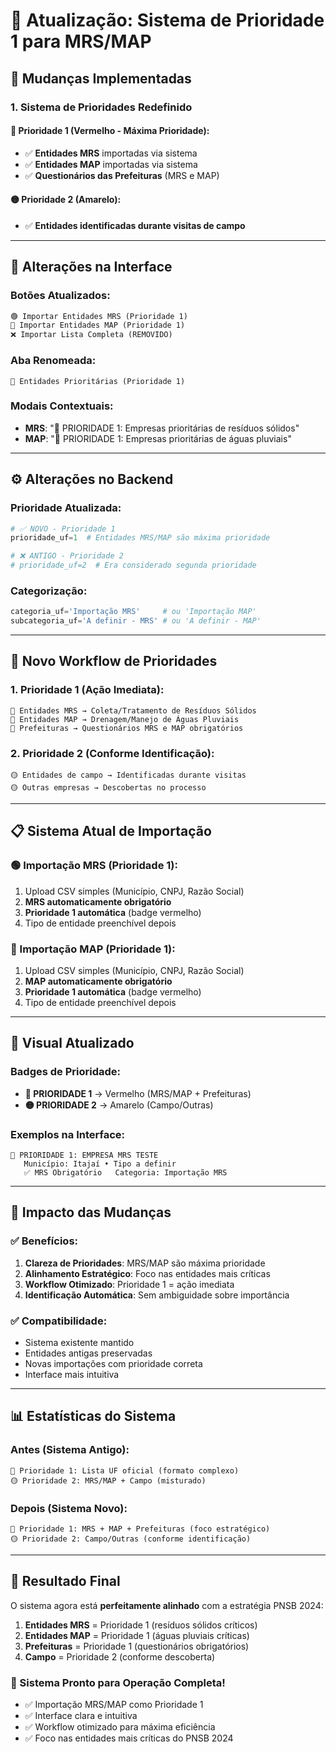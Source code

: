 # 🔴 Atualização: Sistema de Prioridade 1 para MRS/MAP

## 🎯 **Mudanças Implementadas**

### **1. Sistema de Prioridades Redefinido**

#### **🔴 Prioridade 1 (Vermelho - Máxima Prioridade):**
- ✅ **Entidades MRS** importadas via sistema
- ✅ **Entidades MAP** importadas via sistema  
- ✅ **Questionários das Prefeituras** (MRS e MAP)

#### **🟡 Prioridade 2 (Amarelo):**
- ✅ **Entidades identificadas durante visitas de campo**

---

## 🔧 **Alterações na Interface**

### **Botões Atualizados:**
```html
🟢 Importar Entidades MRS (Prioridade 1)
🔵 Importar Entidades MAP (Prioridade 1)
❌ Importar Lista Completa (REMOVIDO)
```

### **Aba Renomeada:**
```
🔴 Entidades Prioritárias (Prioridade 1)
```

### **Modais Contextuais:**
- **MRS**: "🔴 PRIORIDADE 1: Empresas prioritárias de resíduos sólidos"
- **MAP**: "🔴 PRIORIDADE 1: Empresas prioritárias de águas pluviais"

---

## ⚙️ **Alterações no Backend**

### **Prioridade Atualizada:**
```python
# ✅ NOVO - Prioridade 1
prioridade_uf=1  # Entidades MRS/MAP são máxima prioridade

# ❌ ANTIGO - Prioridade 2
# prioridade_uf=2  # Era considerado segunda prioridade
```

### **Categorização:**
```python
categoria_uf='Importação MRS'     # ou 'Importação MAP'
subcategoria_uf='A definir - MRS' # ou 'A definir - MAP'
```

---

## 🎯 **Novo Workflow de Prioridades**

### **1. Prioridade 1 (Ação Imediata):**
```
🔴 Entidades MRS → Coleta/Tratamento de Resíduos Sólidos
🔴 Entidades MAP → Drenagem/Manejo de Águas Pluviais  
🔴 Prefeituras → Questionários MRS e MAP obrigatórios
```

### **2. Prioridade 2 (Conforme Identificação):**
```
🟡 Entidades de campo → Identificadas durante visitas
🟡 Outras empresas → Descobertas no processo
```

---

## 📋 **Sistema Atual de Importação**

### **🟢 Importação MRS (Prioridade 1):**
1. Upload CSV simples (Município, CNPJ, Razão Social)
2. **MRS automaticamente obrigatório**
3. **Prioridade 1 automática** (badge vermelho)
4. Tipo de entidade preenchível depois

### **🔵 Importação MAP (Prioridade 1):**
1. Upload CSV simples (Município, CNPJ, Razão Social)  
2. **MAP automaticamente obrigatório**
3. **Prioridade 1 automática** (badge vermelho)
4. Tipo de entidade preenchível depois

---

## 🎨 **Visual Atualizado**

### **Badges de Prioridade:**
- **🔴 PRIORIDADE 1** → Vermelho (MRS/MAP + Prefeituras)
- **🟡 PRIORIDADE 2** → Amarelo (Campo/Outras)

### **Exemplos na Interface:**
```
🔴 PRIORIDADE 1: EMPRESA MRS TESTE
   Município: Itajaí • Tipo a definir
   ✅ MRS Obrigatório   Categoria: Importação MRS
```

---

## 🚀 **Impacto das Mudanças**

### **✅ Benefícios:**
1. **Clareza de Prioridades**: MRS/MAP são máxima prioridade
2. **Alinhamento Estratégico**: Foco nas entidades mais críticas
3. **Workflow Otimizado**: Prioridade 1 = ação imediata
4. **Identificação Automática**: Sem ambiguidade sobre importância

### **✅ Compatibilidade:**
- Sistema existente mantido
- Entidades antigas preservadas
- Novas importações com prioridade correta
- Interface mais intuitiva

---

## 📊 **Estatísticas do Sistema**

### **Antes (Sistema Antigo):**
```
🔴 Prioridade 1: Lista UF oficial (formato complexo)
🟡 Prioridade 2: MRS/MAP + Campo (misturado)
```

### **Depois (Sistema Novo):**
```
🔴 Prioridade 1: MRS + MAP + Prefeituras (foco estratégico)
🟡 Prioridade 2: Campo/Outras (conforme identificação)
```

---

## 🎯 **Resultado Final**

O sistema agora está **perfeitamente alinhado** com a estratégia PNSB 2024:

1. **Entidades MRS** = Prioridade 1 (resíduos sólidos críticos)
2. **Entidades MAP** = Prioridade 1 (águas pluviais críticas)  
3. **Prefeituras** = Prioridade 1 (questionários obrigatórios)
4. **Campo** = Prioridade 2 (conforme descoberta)

### **🎉 Sistema Pronto para Operação Completa!**

- ✅ Importação MRS/MAP como Prioridade 1
- ✅ Interface clara e intuitiva
- ✅ Workflow otimizado para máxima eficiência
- ✅ Foco nas entidades mais críticas do PNSB 2024